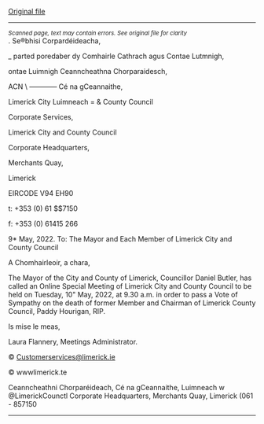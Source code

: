 [Original file](https://www.limerick.ie/sites/default/files/media/documents/2022-05/Agenda%20Special%20Meeting%2010.05.2022.pdf)

---
*<small>Scanned page, text may contain errors. See original file for clarity</small>*  
. Se®bhisi Corpardéideacha,

_ parted poredaber dy Comhairle Cathrach agus Contae Lutmnigh,

ontae Luimnigh Ceanncheathna Chorparaidesch,

ACN \ ———— Cé na gCeannaithe,

Limerick City Luimneach
= & County Council

Corporate Services,

Limerick City and County Council

Corporate Headquarters,

Merchants Quay,

Limerick

EIRCODE V94 EH90

t: +353 (0) 61 $$7150

f: +353 (0) 61415 266

9* May, 2022.
To: The Mayor and Each Member of Limerick City and County Council

A Chomhairleoir, a chara,

The Mayor of the City and County of Limerick, Councillor Daniel Butler, has called an Online
Special Meeting of Limerick City and County Council to be held on Tuesday, 10" May, 2022,
at 9.30 a.m. in order to pass a Vote of Sympathy on the death of former Member and
Chairman of Limerick County Council, Paddy Hourigan, RIP.

Is mise le meas,

Laura Flannery,
Meetings Administrator.

© Customerservices@limerick.ie

© wwwlimerick.te

Ceanncheathni Chorparéideach, Cé na gCeannaithe, Luimneach w @LimerickCounctl
Corporate Headquarters, Merchants Quay, Limerick (061 - 857150


---
